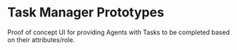 # Task Manager Prototypes

Proof of concept UI for providing Agents with Tasks to be completed based on their attributes/role.

